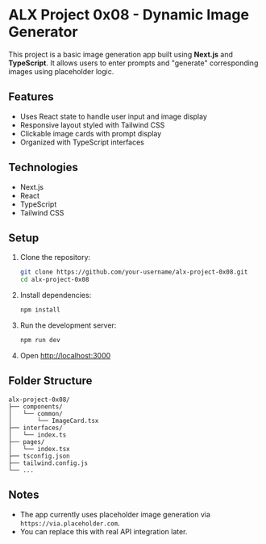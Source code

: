 # ALX Project 0x08 - Dynamic Image Generator

This project is a basic image generation app built using **Next.js** and **TypeScript**. It allows users to enter prompts and "generate" corresponding images using placeholder logic.

## Features

- Uses React state to handle user input and image display
- Responsive layout styled with Tailwind CSS
- Clickable image cards with prompt display
- Organized with TypeScript interfaces

## Technologies

- Next.js
- React
- TypeScript
- Tailwind CSS

## Setup

1. Clone the repository:
   ```bash
   git clone https://github.com/your-username/alx-project-0x08.git
   cd alx-project-0x08
   ```

2. Install dependencies:
   ```bash
   npm install
   ```

3. Run the development server:
   ```bash
   npm run dev
   ```

4. Open [http://localhost:3000](http://localhost:3000)

## Folder Structure

```
alx-project-0x08/
├── components/
│   └── common/
│       └── ImageCard.tsx
├── interfaces/
│   └── index.ts
├── pages/
│   └── index.tsx
├── tsconfig.json
├── tailwind.config.js
└── ...
```

## Notes

- The app currently uses placeholder image generation via `https://via.placeholder.com`.
- You can replace this with real API integration later.
